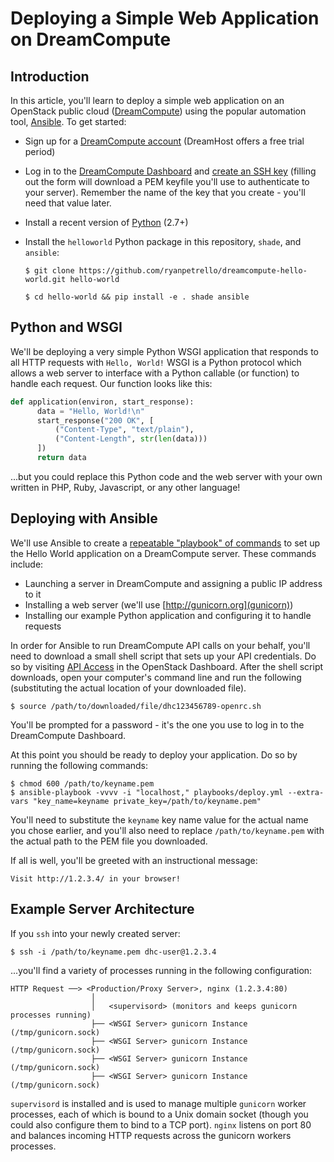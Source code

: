 Deploying a Simple Web Application on DreamCompute
==================================================

Introduction
------------
In this article, you'll learn to deploy a simple web application on an
OpenStack public cloud ([DreamCompute](http://dreamhost.com/cloud/compute/))
using the popular automation tool, [Ansible](http://www.ansible.com).  To get
started:

* Sign up for a [DreamCompute account](https://signup.dreamhost.com/compute/)
  (DreamHost offers a free trial period)
* Log in to the [DreamCompute Dashboard](http://dashboard.dreamcompute.com) and
  [create an SSH
  key](https://dashboard.dreamcompute.com//project/access_and_security/keypairs/create/)
  (filling out the form will download a PEM keyfile you'll use to
  authenticate to your server).  Remember the name of the key that you create \-
  you'll need that value later.
* Install a recent version of [Python](https://www.python.org/downloads/) (2.7+)
* Install the `helloworld` Python package in this repository, ``shade``, and
  ``ansible``:

    ``$ git clone https://github.com/ryanpetrello/dreamcompute-hello-world.git hello-world``

    ``$ cd hello-world && pip install -e . shade ansible``

Python and WSGI
---------------
We'll be deploying a very simple Python WSGI application that responds to all
HTTP requests with ``Hello, World!``  WSGI is a Python protocol which allows
a web server to interface with a Python callable (or function) to handle each
request.  Our function looks like this:

```python
def application(environ, start_response):
      data = "Hello, World!\n"
      start_response("200 OK", [
          ("Content-Type", "text/plain"),
          ("Content-Length", str(len(data)))
      ])
      return data
```

...but you could replace this Python code and the web server with your own
written in PHP, Ruby, Javascript, or any other language!

Deploying with Ansible
----------------------
We'll use Ansible to create a [repeatable "playbook" of
commands](https://github.com/ryanpetrello/dreamcompute-hello-world/blob/master/playbooks/deploy.yml)
to set up the Hello World application on a DreamCompute server.  These commands
include:

* Launching a server in DreamCompute and assigning a public IP address to it
* Installing a web server (we'll use [http://gunicorn.org](gunicorn))
* Installing our example Python application and configuring it to handle
  requests

In order for Ansible to run DreamCompute API calls on your behalf, you'll need
to download a small shell script that sets up your API credentials.  Do so by
visiting [API
Access](https://dashboard.dreamcompute.com/project/access_and_security/api_access/openrc/)
in the OpenStack Dashboard.  After the shell script downloads, open your
computer's command line and run the following (substituting the actual
location of your downloaded file).

    $ source /path/to/downloaded/file/dhc123456789-openrc.sh

You'll be prompted for a password - it's the one you use to log in to the
DreamCompute Dashboard.

At this point you should be ready to deploy your application.  Do so by running
the following commands:

    $ chmod 600 /path/to/keyname.pem
    $ ansible-playbook -vvvv -i "localhost," playbooks/deploy.yml --extra-vars "key_name=keyname private_key=/path/to/keyname.pem"

You'll need to substitute the ``keyname`` key name value for the actual name
you chose earlier, and you'll also need to replace ``/path/to/keyname.pem``
with the actual path to the PEM file you downloaded.

If all is well, you'll be greeted with an instructional message:

    Visit http://1.2.3.4/ in your browser!

Example Server Architecture
---------------------------

If you ``ssh`` into your newly created server:

    $ ssh -i /path/to/keyname.pem dhc-user@1.2.3.4

...you'll find a variety of processes running in the following configuration:

    HTTP Request ──> <Production/Proxy Server>, nginx (1.2.3.4:80)
                      │
                      │   <supervisord> (monitors and keeps gunicorn processes running)
                      ├── <WSGI Server> gunicorn Instance (/tmp/gunicorn.sock)
                      ├── <WSGI Server> gunicorn Instance (/tmp/gunicorn.sock)
                      ├── <WSGI Server> gunicorn Instance (/tmp/gunicorn.sock)
                      ├── <WSGI Server> gunicorn Instance (/tmp/gunicorn.sock)

``supervisord`` is installed and is used to manage multiple ``gunicorn`` worker
processes, each of which is bound to a Unix domain socket (though you could
also configure them to bind to a TCP port).  ``nginx`` listens on port 80 and
balances incoming HTTP requests across the gunicorn workers processes.
